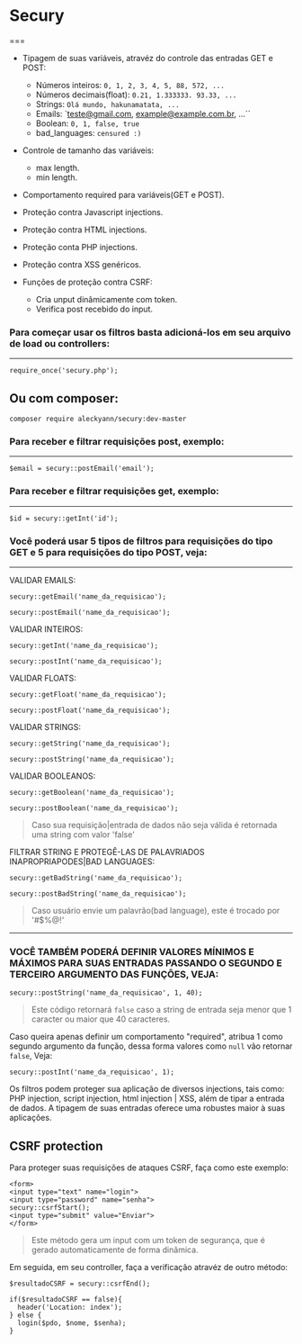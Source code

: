 # Secury
===

* Tipagem de suas variáveis, atravéz do controle das entradas GET e POST:
  * Números inteiros: `0, 1, 2, 3, 4, 5, 88, 572, ...`
  * Números decimais(float): `0.21, 1.333333. 93.33, ...`
  * Strings: `Olá mundo, hakunamatata, ...`
  * Emails: `teste@gmail.com, example@example.com.br, ...``
  * Boolean: `0, 1, false, true`
  * bad_languages: `censured :)`

* Controle de tamanho das variáveis:
  * max length.
  * min length.

* Comportamento required para variáveis(GET e POST).
* Proteção contra Javascript injections.
* Proteção contra HTML injections.
* Proteção conta PHP injections.
* Proteção contra XSS genéricos.
* Funções de proteção contra CSRF:
  * Cria unput dinâmicamente com token.
  * Verifica post recebido do input.

### Para começar usar os filtros basta adicioná-los em seu arquivo de load ou controllers:
---
```
require_once('secury.php');
```
## Ou com composer:
```
composer require aleckyann/secury:dev-master
```

### Para receber e filtrar requisições post, exemplo:
---
```
$email = secury::postEmail('email');
```

### Para receber e filtrar requisições get, exemplo:
---
```
$id = secury::getInt('id');
```

### Você poderá usar 5 tipos de filtros para requisições do tipo GET e 5 para requisições do tipo POST, veja:
---

VALIDAR EMAILS:
```     
secury::getEmail('name_da_requisicao');

secury::postEmail('name_da_requisicao');
```

VALIDAR INTEIROS:
```  
secury::getInt('name_da_requisicao');

secury::postInt('name_da_requisicao');
```

VALIDAR FLOATS:
```     
secury::getFloat('name_da_requisicao');

secury::postFloat('name_da_requisicao');
```

VALIDAR STRINGS:
```   
secury::getString('name_da_requisicao');

secury::postString('name_da_requisicao');
```

VALIDAR BOOLEANOS:
```
secury::getBoolean('name_da_requisicao');

secury::postBoolean('name_da_requisicao');
```

> Caso sua requisição|entrada de dados não seja válida é retornada uma string com valor 'false'

FILTRAR STRING E PROTEGÊ-LAS DE PALAVRIADOS INAPROPRIAPODES|BAD LANGUAGES:
```
secury::getBadString('name_da_requisicao');

secury::postBadString('name_da_requisicao');
```
> Caso usuário envie um palavrão(bad language), este é trocado por '#$%@!'


---

### VOCÊ TAMBÉM PODERÁ DEFINIR VALORES MÍNIMOS E MÁXIMOS PARA SUAS ENTRADAS PASSANDO O SEGUNDO E TERCEIRO ARGUMENTO DAS FUNÇÕES, VEJA:
```
secury::postString('name_da_requisicao', 1, 40);
```
>Este código retornará `false` caso a string de entrada seja menor que 1 caracter ou maior que 40 caracteres.

Caso queira apenas definir um comportamento "required", atribua 1 como segundo argumento da função, dessa forma valores como `null` vão retornar `false`, Veja:
```
secury::postInt('name_da_requisicao', 1);
```

Os filtros podem proteger sua aplicação de diversos injections, tais como: PHP injection, script injection, html injection |  XSS, além de tipar a entrada de dados.
A tipagem de suas entradas oferece uma robustes maior à suas aplicações.


CSRF protection
---

Para proteger suas requisições de ataques CSRF, faça como este exemplo:

```
<form>
<input type="text" name="login">
<input type="password" name="senha">
secury::csrfStart();
<input type="submit" value="Enviar">
</form>
```
>Este método gera um input com um token de segurança, que é gerado automaticamente de forma dinâmica.

Em seguida, em seu controller, faça a verificação atravéz de outro método:
```
$resultadoCSRF = secury::csrfEnd();

if($resultadoCSRF == false){
  header('Location: index');
} else {
  login($pdo, $nome, $senha);
}
```
